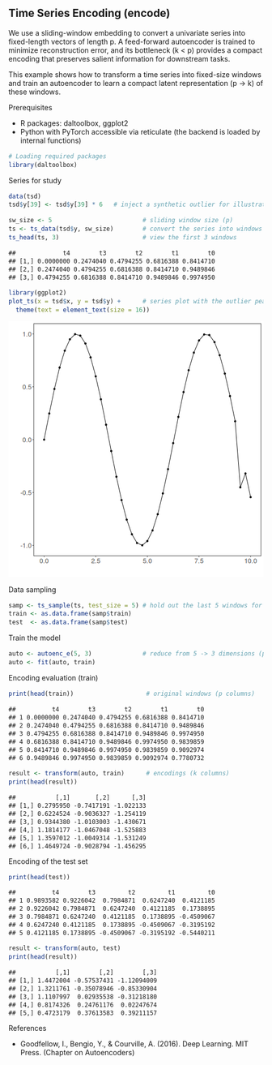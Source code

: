 ## Time Series Encoding (encode)

We use a sliding-window embedding to convert a univariate series into fixed-length vectors of length p. A feed-forward autoencoder is trained to minimize reconstruction error, and its bottleneck (k < p) provides a compact encoding that preserves salient information for downstream tasks.

This example shows how to transform a time series into fixed-size windows and train an autoencoder to learn a compact latent representation (p -> k) of these windows.

Prerequisites
- R packages: daltoolbox, ggplot2
- Python with PyTorch accessible via reticulate (the backend is loaded by internal functions)


``` r
# Loading required packages
library(daltoolbox)
```

Series for study


``` r
data(tsd)
tsd$y[39] <- tsd$y[39] * 6   # inject a synthetic outlier for illustration in the plot
```


``` r
sw_size <- 5                         # sliding window size (p)
ts <- ts_data(tsd$y, sw_size)        # convert the series into windows with p columns
ts_head(ts, 3)                       # view the first 3 windows
```

```
##             t4        t3        t2        t1        t0
## [1,] 0.0000000 0.2474040 0.4794255 0.6816388 0.8414710
## [2,] 0.2474040 0.4794255 0.6816388 0.8414710 0.9489846
## [3,] 0.4794255 0.6816388 0.8414710 0.9489846 0.9974950
```


``` r
library(ggplot2)
plot_ts(x = tsd$x, y = tsd$y) +      # series plot with the outlier peak
  theme(text = element_text(size = 16))
```

![plot of chunk unnamed-chunk-4](fig/ts_encode/unnamed-chunk-4-1.png)

Data sampling


``` r
samp <- ts_sample(ts, test_size = 5) # hold out the last 5 windows for test
train <- as.data.frame(samp$train)
test  <- as.data.frame(samp$test)
```

Train the model


``` r
auto <- autoenc_e(5, 3)              # reduce from 5 -> 3 dimensions (p -> k)
auto <- fit(auto, train)
```

Encoding evaluation (train)


``` r
print(head(train))                    # original windows (p columns)
```

```
##          t4        t3        t2        t1        t0
## 1 0.0000000 0.2474040 0.4794255 0.6816388 0.8414710
## 2 0.2474040 0.4794255 0.6816388 0.8414710 0.9489846
## 3 0.4794255 0.6816388 0.8414710 0.9489846 0.9974950
## 4 0.6816388 0.8414710 0.9489846 0.9974950 0.9839859
## 5 0.8414710 0.9489846 0.9974950 0.9839859 0.9092974
## 6 0.9489846 0.9974950 0.9839859 0.9092974 0.7780732
```

``` r
result <- transform(auto, train)      # encodings (k columns)
print(head(result))
```

```
##           [,1]       [,2]      [,3]
## [1,] 0.2795950 -0.7417191 -1.022133
## [2,] 0.6224524 -0.9036327 -1.254119
## [3,] 0.9344380 -1.0103003 -1.430671
## [4,] 1.1814177 -1.0467048 -1.525883
## [5,] 1.3597012 -1.0049314 -1.531249
## [6,] 1.4649724 -0.9028794 -1.456295
```

Encoding of the test set


``` r
print(head(test))
```

```
##          t4        t3         t2         t1         t0
## 1 0.9893582 0.9226042  0.7984871  0.6247240  0.4121185
## 2 0.9226042 0.7984871  0.6247240  0.4121185  0.1738895
## 3 0.7984871 0.6247240  0.4121185  0.1738895 -0.4509067
## 4 0.6247240 0.4121185  0.1738895 -0.4509067 -0.3195192
## 5 0.4121185 0.1738895 -0.4509067 -0.3195192 -0.5440211
```

``` r
result <- transform(auto, test)
print(head(result))
```

```
##           [,1]        [,2]        [,3]
## [1,] 1.4472004 -0.57537431 -1.12094009
## [2,] 1.3211761 -0.35078946 -0.85330904
## [3,] 1.1107997  0.02935538 -0.31218180
## [4,] 0.8174326  0.24761176  0.02247674
## [5,] 0.4723179  0.37613583  0.39211157
```

References
- Goodfellow, I., Bengio, Y., & Courville, A. (2016). Deep Learning. MIT Press. (Chapter on Autoencoders)

